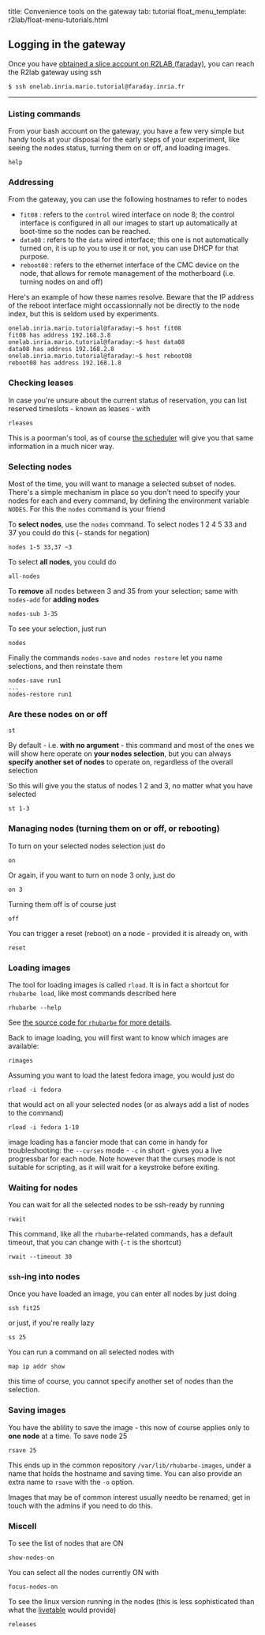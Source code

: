 title: Convenience tools on the gateway
tab: tutorial
float_menu_template: r2lab/float-menu-tutorials.html

## Logging in the gateway

Once you have [obtained a slice account on R2LAB (faraday)](tuto-01-registration.md#main), you can reach the R2lab gateway using ssh

    $ ssh onelab.inria.mario.tutorial@faraday.inria.fr

---

### Listing commands

From your bash account on the gateway, you have a few very simple but handy tools at your disposal for the early steps of your experiment, like seeing the nodes status, turning them on or off, and loading images.

    help

### Addressing

From the gateway, you can use the following hostnames to refer to nodes

* `fit08` : refers to the `control` wired interface on node 8; the control interface is configured in all our images to start up automatically at boot-time so the nodes can be reached.
* `data08` : refers to the `data` wired interface; this one is not automatically turned on, it is up to you to use it or not, you can use DHCP for that purpose.
* `reboot08` : refers to the ethernet interface of the CMC device on the node, that allows for remote management of the motherboard (i.e. turning nodes on and off)

Here's an example of how these names resolve. Beware that the IP address of the reboot interface might occassionnally not be directly to the node index, but this is seldom used by experiments.

    onelab.inria.mario.tutorial@faraday:~$ host fit08
    fit08 has address 192.168.3.8
    onelab.inria.mario.tutorial@faraday:~$ host data08
    data08 has address 192.168.2.8
    onelab.inria.mario.tutorial@faraday:~$ host reboot08
    reboot08 has address 192.168.1.8

### Checking leases

In case you're unsure about the current status of reservation, you can list reserved timeslots - known as leases - with

    rleases

This is a poorman's tool, as of course [the scheduler](/book.md) will give you that same information in a much nicer way.

### Selecting nodes

Most of the time, you will want to manage a selected subset of nodes. There's a simple mechanism in place so you don't need to specify your nodes for each and every command, by defining the environment variable `NODES`. For this the `nodes` command is your friend

To **select nodes**, use the `nodes` command. To select nodes 1 2 4 5 33 and 37 you could do this (`~` stands for negation)

    nodes 1-5 33,37 ~3

To select **all nodes**, you could do

    all-nodes

To **remove** all nodes between 3 and 35 from your selection; same with `nodes-add` for **adding nodes**

    nodes-sub 3-35

To see your selection, just run

    nodes

Finally the commands `nodes-save` and `nodes restore` let you name selections, and then reinstate them

    nodes-save run1
    ...
    nodes-restore run1

### Are these nodes on or off

    st

By default - i.e. **with no argument** - this command and most of the ones we will show here operate on **your nodes selection**, but you can always **specify another set of nodes** to operate on, regardless of the overall selection

So this will give you the status of nodes 1 2 and 3, no matter what you have selected

    st 1-3
    
### Managing nodes (turning them on or off, or rebooting)

To turn on your selected nodes selection just do

    on

Or again, if you want to turn on node 3 only, just do

    on 3

Turning them off is of course just

    off

You can trigger a reset (reboot) on a node - provided it is already on, with

    reset

### Loading images

The tool for loading images is called `rload`. It is in fact a shortcut for `rhubarbe load`, like most commands described here

    rhubarbe --help

See [the source code for `rhubarbe` for more details](https://github.com/parmentelat/rhubarbe).

Back to image loading, you will first want to know which images are available:

    rimages

Assuming you want to load the latest fedora image, you would just do

    rload -i fedora

that would act on all your selected nodes (or as always add a list of nodes to the command)

    rload -i fedora 1-10

image loading has a fancier mode that can come in handy for troubleshooting: the `--curses` mode - `-c` in short - gives you a live progressbar for each node. Note however that the curses mode is not suitable for scripting, as it will wait for a keystroke before exiting.

### Waiting for nodes

You can wait for all the selected nodes to be ssh-ready by running

    rwait

This command, like all the `rhubarbe`-related commands, has a default timeout, that you can change with (`-t` is the shortcut)

    rwait --timeout 30


### `ssh`-ing into nodes

Once you have loaded an image, you can enter all nodes by just doing

    ssh fit25

or just, if you're really lazy

    ss 25

You can run a command on all selected nodes with

    map ip addr show

this time of course, you cannot specify another set of nodes than the selection.

### Saving images

You have the ablility to save the image - this now of course applies only to **one node** at a time. To save node 25

    rsave 25

This ends up in the common repository `/var/lib/rhubarbe-images`, under a name that holds the hostname and saving time. You can also provide an extra name to `rsave` with the `-o` option.

Images that may be of common interest usually needto be renamed; get in touch with the admins if you need to do this.

### Miscell

To see the list of nodes that are ON

    show-nodes-on

You can select all the nodes currently ON with

    focus-nodes-on

To see the linux version running in the nodes (this is less sophisticated than what the [livetable](/status.md#livetable) would provide)

    releases
